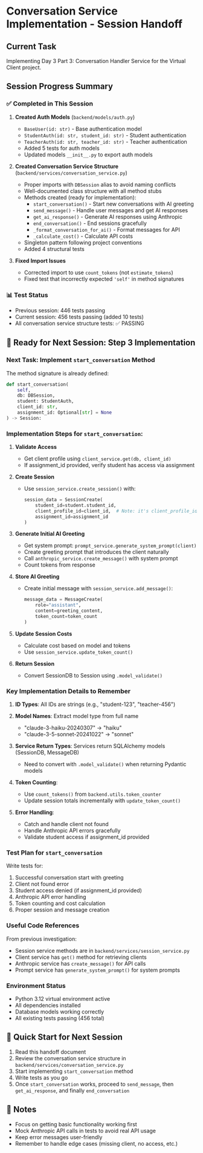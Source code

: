 # Conversation Service Implementation - Session Handoff

## Current Task
Implementing Day 3 Part 3: Conversation Handler Service for the Virtual Client project.

## Session Progress Summary

### ✅ Completed in This Session

1. **Created Auth Models** (`backend/models/auth.py`)
   - `BaseUser(id: str)` - Base authentication model
   - `StudentAuth(id: str, student_id: str)` - Student authentication
   - `TeacherAuth(id: str, teacher_id: str)` - Teacher authentication
   - Added 5 tests for auth models
   - Updated models `__init__.py` to export auth models

2. **Created Conversation Service Structure** (`backend/services/conversation_service.py`)
   - Proper imports with `DBSession` alias to avoid naming conflicts
   - Well-documented class structure with all method stubs
   - Methods created (ready for implementation):
     - `start_conversation()` - Start new conversations with AI greeting
     - `send_message()` - Handle user messages and get AI responses
     - `get_ai_response()` - Generate AI responses using Anthropic
     - `end_conversation()` - End sessions gracefully
     - `_format_conversation_for_ai()` - Format messages for API
     - `_calculate_cost()` - Calculate API costs
   - Singleton pattern following project conventions
   - Added 4 structural tests

3. **Fixed Import Issues**
   - Corrected import to use `count_tokens` (not `estimate_tokens`)
   - Fixed test that incorrectly expected `'self'` in method signatures

### 📊 Test Status
- Previous session: 446 tests passing
- Current session: 456 tests passing (added 10 tests)
- All conversation service structure tests: ✅ PASSING

## 🎯 Ready for Next Session: Step 3 Implementation

### Next Task: Implement `start_conversation` Method

The method signature is already defined:
```python
def start_conversation(
    self,
    db: DBSession,
    student: StudentAuth,
    client_id: str,
    assignment_id: Optional[str] = None
) -> Session:
```

### Implementation Steps for `start_conversation`:

1. **Validate Access**
   - Get client profile using `client_service.get(db, client_id)`
   - If assignment_id provided, verify student has access via assignment

2. **Create Session**
   - Use `session_service.create_session()` with:
     ```python
     session_data = SessionCreate(
         student_id=student.student_id,
         client_profile_id=client_id,  # Note: it's client_profile_id, not client_id
         assignment_id=assignment_id
     )
     ```

3. **Generate Initial AI Greeting**
   - Get system prompt: `prompt_service.generate_system_prompt(client)`
   - Create greeting prompt that introduces the client naturally
   - Call `anthropic_service.create_message()` with system prompt
   - Count tokens from response

4. **Store AI Greeting**
   - Create initial message with `session_service.add_message()`:
     ```python
     message_data = MessageCreate(
         role="assistant",
         content=greeting_content,
         token_count=token_count
     )
     ```

5. **Update Session Costs**
   - Calculate cost based on model and tokens
   - Use `session_service.update_token_count()`

6. **Return Session**
   - Convert SessionDB to Session using `.model_validate()`

### Key Implementation Details to Remember

1. **ID Types**: All IDs are strings (e.g., "student-123", "teacher-456")

2. **Model Names**: Extract model type from full name
   - "claude-3-haiku-20240307" → "haiku"
   - "claude-3-5-sonnet-20241022" → "sonnet"

3. **Service Return Types**: Services return SQLAlchemy models (SessionDB, MessageDB)
   - Need to convert with `.model_validate()` when returning Pydantic models

4. **Token Counting**: 
   - Use `count_tokens()` from `backend.utils.token_counter`
   - Update session totals incrementally with `update_token_count()`

5. **Error Handling**: 
   - Catch and handle client not found
   - Handle Anthropic API errors gracefully
   - Validate student access if assignment_id provided

### Test Plan for `start_conversation`

Write tests for:
1. Successful conversation start with greeting
2. Client not found error
3. Student access denied (if assignment_id provided)
4. Anthropic API error handling
5. Token counting and cost calculation
6. Proper session and message creation

### Useful Code References

From previous investigation:
- Session service methods are in `backend/services/session_service.py`
- Client service has `get()` method for retrieving clients
- Anthropic service has `create_message()` for API calls
- Prompt service has `generate_system_prompt()` for system prompts

### Environment Status
- Python 3.12 virtual environment active
- All dependencies installed
- Database models working correctly
- All existing tests passing (456 total)

## 🚀 Quick Start for Next Session

1. Read this handoff document
2. Review the conversation service structure in `backend/services/conversation_service.py`
3. Start implementing `start_conversation` method
4. Write tests as you go
5. Once `start_conversation` works, proceed to `send_message`, then `get_ai_response`, and finally `end_conversation`

## 📝 Notes
- Focus on getting basic functionality working first
- Mock Anthropic API calls in tests to avoid real API usage
- Keep error messages user-friendly
- Remember to handle edge cases (missing client, no access, etc.)
